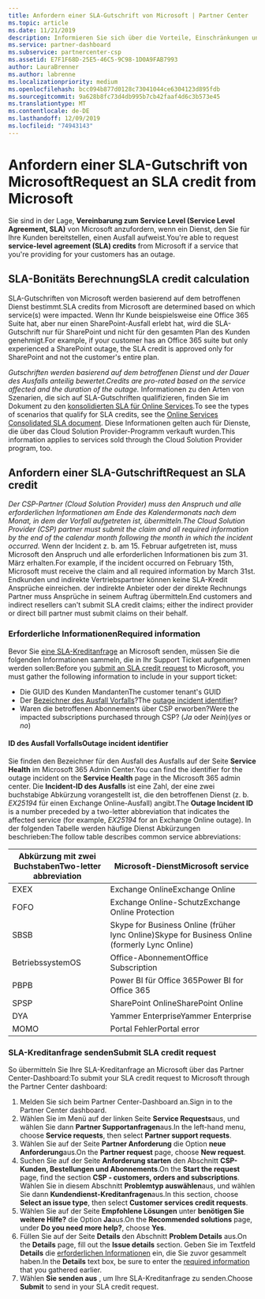 ```yaml
---
title: Anfordern einer SLA-Gutschrift von Microsoft | Partner Center
ms.topic: article
ms.date: 11/21/2019
description: Informieren Sie sich über die Vorteile, Einschränkungen und Verfahren zum Anfordern einer SLA-Gutschrift von Microsoft, wenn für Ihre Kunden ein Dienstausfall auftritt.
ms.service: partner-dashboard
ms.subservice: partnercenter-csp
ms.assetid: E7F1F68D-25E5-46C5-9C98-1D0A9FAB7993
author: LauraBrenner
ms.author: labrenne
ms.localizationpriority: medium
ms.openlocfilehash: bcc094b877d0128c73041044ce6304123d895fdb
ms.sourcegitcommit: 9a628b8fc73d4db995b7cb42faaf4d6c3b573e45
ms.translationtype: MT
ms.contentlocale: de-DE
ms.lasthandoff: 12/09/2019
ms.locfileid: "74943143"
---
```

# <a name="request-an-sla-credit-from-microsoft"></a><span data-ttu-id="db8b9-103">Anfordern einer SLA-Gutschrift von Microsoft</span><span class="sxs-lookup"><span data-stu-id="db8b9-103">Request an SLA credit from Microsoft</span></span> 

<span data-ttu-id="db8b9-104">Sie sind in der Lage, **Vereinbarung zum Service Level (Service Level Agreement, SLA)** von Microsoft anzufordern, wenn ein Dienst, den Sie für Ihre Kunden bereitstellen, einen Ausfall aufweist.</span><span class="sxs-lookup"><span data-stu-id="db8b9-104">You're able to request **service-level agreement (SLA) credits** from Microsoft if a service that you're providing for your customers has an outage.</span></span>

## <a name="sla-credit-calculation"></a><span data-ttu-id="db8b9-105">SLA-Bonitäts Berechnung</span><span class="sxs-lookup"><span data-stu-id="db8b9-105">SLA credit calculation</span></span>

<span data-ttu-id="db8b9-106">SLA-Gutschriften von Microsoft werden basierend auf dem betroffenen Dienst bestimmt.</span><span class="sxs-lookup"><span data-stu-id="db8b9-106">SLA credits from Microsoft are determined based on which service(s) were impacted.</span></span> <span data-ttu-id="db8b9-107">Wenn Ihr Kunde beispielsweise eine Office 365 Suite hat, aber nur einen SharePoint-Ausfall erlebt hat, wird die SLA-Gutschrift nur für SharePoint und nicht für den gesamten Plan des Kunden genehmigt.</span><span class="sxs-lookup"><span data-stu-id="db8b9-107">For example, if your customer has an Office 365 suite but only experienced a SharePoint outage, the SLA credit is approved only for SharePoint and not the customer's entire plan.</span></span>

<span data-ttu-id="db8b9-108">*Gutschriften werden basierend auf dem betroffenen Dienst und der Dauer des Ausfalls anteilig bewertet.*</span><span class="sxs-lookup"><span data-stu-id="db8b9-108">*Credits are pro-rated based on the service affected and the duration of the outage.*</span></span> <span data-ttu-id="db8b9-109">Informationen zu den Arten von Szenarien, die sich auf SLA-Gutschriften qualifizieren, finden Sie im Dokument zu den [konsolidierten SLA für Online Services](http://www.microsoftvolumelicensing.com/DocumentSearch.aspx?Mode=3&DocumentTypeId=37).</span><span class="sxs-lookup"><span data-stu-id="db8b9-109">To see the types of scenarios that qualify for SLA credits, see the [Online Services Consolidated SLA document](http://www.microsoftvolumelicensing.com/DocumentSearch.aspx?Mode=3&DocumentTypeId=37).</span></span> <span data-ttu-id="db8b9-110">Diese Informationen gelten auch für Dienste, die über das Cloud Solution Provider-Programm verkauft wurden.</span><span class="sxs-lookup"><span data-stu-id="db8b9-110">This information applies to services sold through the Cloud Solution Provider program, too.</span></span>

## <a name="request-an-sla-credit"></a><span data-ttu-id="db8b9-111">Anfordern einer SLA-Gutschrift</span><span class="sxs-lookup"><span data-stu-id="db8b9-111">Request an SLA credit</span></span>

<span data-ttu-id="db8b9-112">*Der CSP-Partner (Cloud Solution Provider) muss den Anspruch und alle erforderlichen Informationen am Ende des Kalendermonats nach dem Monat, in dem der Vorfall aufgetreten ist, übermitteln.*</span><span class="sxs-lookup"><span data-stu-id="db8b9-112">*The Cloud Solution Provider (CSP) partner must submit the claim and all required information by the end of the calendar month following the month in which the incident occurred.*</span></span> <span data-ttu-id="db8b9-113">Wenn der Incident z. b. am 15. Februar aufgetreten ist, muss Microsoft den Anspruch und alle erforderlichen Informationen bis zum 31. März erhalten.</span><span class="sxs-lookup"><span data-stu-id="db8b9-113">For example, if the incident occurred on February 15th, Microsoft must receive the claim and all required information by March 31st.</span></span> <span data-ttu-id="db8b9-114">Endkunden und indirekte Vertriebspartner können keine SLA-Kredit Ansprüche einreichen. der indirekte Anbieter oder der direkte Rechnungs Partner muss Ansprüche in seinem Auftrag übermitteln.</span><span class="sxs-lookup"><span data-stu-id="db8b9-114">End customers and indirect resellers can't submit SLA credit claims; either the indirect provider or direct bill partner must submit claims on their behalf.</span></span>

### <a name="required-information"></a><span data-ttu-id="db8b9-115">Erforderliche Informationen</span><span class="sxs-lookup"><span data-stu-id="db8b9-115">Required information</span></span>

<span data-ttu-id="db8b9-116">Bevor Sie [eine SLA-Kreditanfrage](#submit-sla-credit-request) an Microsoft senden, müssen Sie die folgenden Informationen sammeln, die in Ihr Support Ticket aufgenommen werden sollen:</span><span class="sxs-lookup"><span data-stu-id="db8b9-116">Before you [submit an SLA credit request](#submit-sla-credit-request) to Microsoft, you must gather the following information to include in your support ticket:</span></span>

- <span data-ttu-id="db8b9-117">Die GUID des Kunden Mandanten</span><span class="sxs-lookup"><span data-stu-id="db8b9-117">The customer tenant's GUID</span></span>
- <span data-ttu-id="db8b9-118">Der [Bezeichner des Ausfall Vorfalls](#outage-incident-identifier)?</span><span class="sxs-lookup"><span data-stu-id="db8b9-118">The [outage incident identifier](#outage-incident-identifier)?</span></span>
- <span data-ttu-id="db8b9-119">Waren die betroffenen Abonnements über CSP erworben?</span><span class="sxs-lookup"><span data-stu-id="db8b9-119">Were the impacted subscriptions purchased through CSP?</span></span> <span data-ttu-id="db8b9-120">(*Ja* oder *Nein*)</span><span class="sxs-lookup"><span data-stu-id="db8b9-120">(*yes* or *no*)</span></span>

#### <a name="outage-incident-identifier"></a><span data-ttu-id="db8b9-121">ID des Ausfall Vorfalls</span><span class="sxs-lookup"><span data-stu-id="db8b9-121">Outage incident identifier</span></span>

<span data-ttu-id="db8b9-122">Sie finden den Bezeichner für den Ausfall des Ausfalls auf der Seite **Service Health** im Microsoft 365 Admin Center.</span><span class="sxs-lookup"><span data-stu-id="db8b9-122">You can find the identifier for the outage incident on the **Service Health** page in the Microsoft 365 admin center.</span></span> <span data-ttu-id="db8b9-123">Die **Incident-ID des Ausfalls** ist eine Zahl, der eine zwei buchstabige Abkürzung vorangestellt ist, die den betroffenen Dienst (z. b. *EX25194* für einen Exchange Online-Ausfall) angibt.</span><span class="sxs-lookup"><span data-stu-id="db8b9-123">The **Outage Incident ID** is a number preceded by a two-letter abbreviation that indicates the affected service (for example, *EX25194* for an Exchange Online outage).</span></span> <span data-ttu-id="db8b9-124">In der folgenden Tabelle werden häufige Dienst Abkürzungen beschrieben:</span><span class="sxs-lookup"><span data-stu-id="db8b9-124">The follow table describes common service abbreviations:</span></span>

| <span data-ttu-id="db8b9-125">Abkürzung mit zwei Buchstaben</span><span class="sxs-lookup"><span data-stu-id="db8b9-125">Two-letter abbreviation</span></span> | <span data-ttu-id="db8b9-126">Microsoft-Dienst</span><span class="sxs-lookup"><span data-stu-id="db8b9-126">Microsoft service</span></span> |
| ----------------------- | ----------------- |
| <span data-ttu-id="db8b9-127">EX</span><span class="sxs-lookup"><span data-stu-id="db8b9-127">EX</span></span> | <span data-ttu-id="db8b9-128">Exchange Online</span><span class="sxs-lookup"><span data-stu-id="db8b9-128">Exchange Online</span></span> |
| <span data-ttu-id="db8b9-129">FO</span><span class="sxs-lookup"><span data-stu-id="db8b9-129">FO</span></span> | <span data-ttu-id="db8b9-130">Exchange Online-Schutz</span><span class="sxs-lookup"><span data-stu-id="db8b9-130">Exchange Online Protection</span></span> |
| <span data-ttu-id="db8b9-131">SB</span><span class="sxs-lookup"><span data-stu-id="db8b9-131">SB</span></span> | <span data-ttu-id="db8b9-132">Skype for Business Online (früher lync Online)</span><span class="sxs-lookup"><span data-stu-id="db8b9-132">Skype for Business Online (formerly Lync Online)</span></span> |
| <span data-ttu-id="db8b9-133">Betriebssystem</span><span class="sxs-lookup"><span data-stu-id="db8b9-133">OS</span></span> | <span data-ttu-id="db8b9-134">Office-Abonnement</span><span class="sxs-lookup"><span data-stu-id="db8b9-134">Office Subscription</span></span> |
| <span data-ttu-id="db8b9-135">PB</span><span class="sxs-lookup"><span data-stu-id="db8b9-135">PB</span></span> | <span data-ttu-id="db8b9-136">Power BI für Office 365</span><span class="sxs-lookup"><span data-stu-id="db8b9-136">Power BI for Office 365</span></span> |
| <span data-ttu-id="db8b9-137">SP</span><span class="sxs-lookup"><span data-stu-id="db8b9-137">SP</span></span> | <span data-ttu-id="db8b9-138">SharePoint Online</span><span class="sxs-lookup"><span data-stu-id="db8b9-138">SharePoint Online</span></span> |
| <span data-ttu-id="db8b9-139">D</span><span class="sxs-lookup"><span data-stu-id="db8b9-139">YA</span></span> | <span data-ttu-id="db8b9-140">Yammer Enterprise</span><span class="sxs-lookup"><span data-stu-id="db8b9-140">Yammer Enterprise</span></span> |
| <span data-ttu-id="db8b9-141">MO</span><span class="sxs-lookup"><span data-stu-id="db8b9-141">MO</span></span> | <span data-ttu-id="db8b9-142">Portal Fehler</span><span class="sxs-lookup"><span data-stu-id="db8b9-142">Portal error</span></span> |

### <a name="submit-sla-credit-request"></a><span data-ttu-id="db8b9-143">SLA-Kreditanfrage senden</span><span class="sxs-lookup"><span data-stu-id="db8b9-143">Submit SLA credit request</span></span>

<span data-ttu-id="db8b9-144">So übermitteln Sie Ihre SLA-Kreditanfrage an Microsoft über das Partner Center-Dashboard:</span><span class="sxs-lookup"><span data-stu-id="db8b9-144">To submit your SLA credit request to Microsoft through the Partner Center dashboard:</span></span>

1. <span data-ttu-id="db8b9-145">Melden Sie sich beim Partner Center-Dashboard an.</span><span class="sxs-lookup"><span data-stu-id="db8b9-145">Sign in to the Partner Center dashboard.</span></span>
2. <span data-ttu-id="db8b9-146">Wählen Sie im Menü auf der linken Seite **Service Requests**aus, und wählen Sie dann **Partner Supportanfragen**aus.</span><span class="sxs-lookup"><span data-stu-id="db8b9-146">In the left-hand menu, choose **Service requests**, then select **Partner support requests**.</span></span>
3. <span data-ttu-id="db8b9-147">Wählen Sie auf der Seite **Partner Anforderung** die Option **neue Anforderung**aus.</span><span class="sxs-lookup"><span data-stu-id="db8b9-147">On the **Partner request** page, choose **New request**.</span></span>
4. <span data-ttu-id="db8b9-148">Suchen Sie auf der Seite **Anforderung starten** den Abschnitt **CSP-Kunden, Bestellungen und Abonnements**.</span><span class="sxs-lookup"><span data-stu-id="db8b9-148">On the **Start the request** page, find the section **CSP - customers, orders and subscriptions**.</span></span> <span data-ttu-id="db8b9-149">Wählen Sie in diesem Abschnitt **Problemtyp auswählen**aus, und wählen Sie dann **Kundendienst-Kreditanfragen**aus.</span><span class="sxs-lookup"><span data-stu-id="db8b9-149">In this section, choose **Select an issue type**, then select **Customer services credit requests**.</span></span>
5. <span data-ttu-id="db8b9-150">Wählen Sie auf der Seite **Empfohlene Lösungen** unter **benötigen Sie weitere Hilfe?** die Option **Ja**aus.</span><span class="sxs-lookup"><span data-stu-id="db8b9-150">On the **Recommended solutions** page, under **Do you need more help?**, choose **Yes**.</span></span>
6. <span data-ttu-id="db8b9-151">Füllen Sie auf der Seite **Details** den Abschnitt **Problem Details** aus.</span><span class="sxs-lookup"><span data-stu-id="db8b9-151">On the **Details** page, fill out the **Issue details** section.</span></span> <span data-ttu-id="db8b9-152">Geben Sie im Textfeld **Details** die [erforderlichen Informationen](#required-information) ein, die Sie zuvor gesammelt haben.</span><span class="sxs-lookup"><span data-stu-id="db8b9-152">In the **Details** text box, be sure to enter the [required information](#required-information) that you gathered earlier.</span></span>
7. <span data-ttu-id="db8b9-153">Wählen **Sie senden aus** , um Ihre SLA-Kreditanfrage zu senden.</span><span class="sxs-lookup"><span data-stu-id="db8b9-153">Choose **Submit** to send in your SLA credit request.</span></span>
